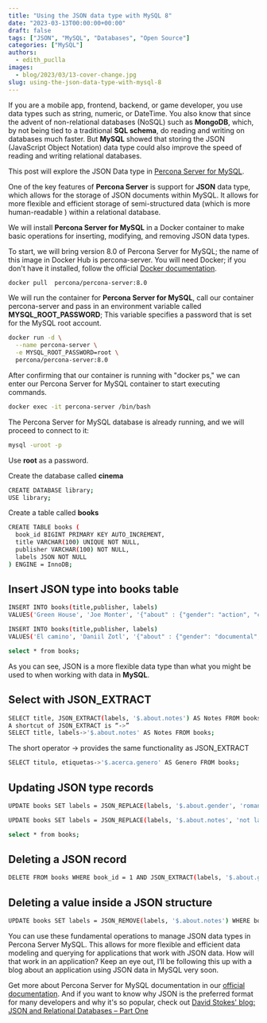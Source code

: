 ```yaml
---
title: "Using the JSON data type with MySQL 8"
date: "2023-03-13T00:00:00+00:00"
draft: false
tags: ["JSON", "MySQL", "Databases", "Open Source"]
categories: ["MySQL"]
authors:
  - edith_puclla
images:
  - blog/2023/03/13-cover-change.jpg
slug: using-the-json-data-type-with-mysql-8
---
```


If you are a mobile app, frontend, backend, or game developer, you use data types such as string, numeric, or DateTime. You also know that since the advent of non-relational databases (NoSQL) such as **MongoDB**, which, by not being tied to a traditional **SQL schema**, do reading and writing on databases much faster. But **MySQL** showed that storing the JSON (JavaScript Object Notation) data type could also improve the speed of reading and writing relational databases.

This post will explore the JSON Data type in [Percona Server for MySQL](https://www.percona.com/software/mysql-database/percona-server).

One of the key features of **Percona Server** is support for **JSON** data type, which allows for the storage of JSON documents within MySQL. It allows for more flexible and efficient storage of semi-structured data (​​which is more human-readable ) within a relational database.

We will install **Percona Server for MySQL** in a Docker container to make basic operations for inserting, modifying, and removing JSON data types.

To start, we will bring version 8.0 of Percona Server for MySQL; the name of this image in Docker Hub is percona-server. You will need Docker; if you don't have it installed, follow the official [Docker documentation](https://docs.docker.com/engine/install/).

```bash
docker pull  percona/percona-server:8.0
```

We will run the container for **Percona Server for MySQL**, call our container percona-server and pass in an environment variable called **MYSQL_ROOT_PASSWORD**; This variable specifies a password that is set for the MySQL root account.

```bash
docker run -d \
  --name percona-server \
  -e MYSQL_ROOT_PASSWORD=root \
  percona/percona-server:8.0
```

After confirming that our container is running with "docker ps," we can enter our Percona Server for MySQL container to start executing commands.

```bash
docker exec -it percona-server /bin/bash
```

The Percona Server for MySQL database is already running, and we will proceed to connect to it:

```bash
mysql -uroot -p
```

Use **root** as a password.

Create the database called **cinema**

```bash
CREATE DATABASE library;
USE library;
```

Create a table called **books**

```bash
CREATE TABLE books (
  book_id BIGINT PRIMARY KEY AUTO_INCREMENT,
  title VARCHAR(100) UNIQUE NOT NULL,
  publisher VARCHAR(100) NOT NULL,
  labels JSON NOT NULL
) ENGINE = InnoDB;
```

## Insert JSON type into books table

```bash
INSERT INTO books(title,publisher, labels)
VALUES('Green House', 'Joe Monter', '{"about" : {"gender": "action", "cool": true, "notes": "labeled"}}');

INSERT INTO books(title,publisher, labels)
VALUES('El camino', 'Daniil Zotl', '{"about" : {"gender": "documental", "cool": true, "notes": "labeled"}}');
```

```bash
select * from books;
```

As you can see, JSON is a more flexible data type than what you might be used to when working with data in **MySQL**.

## Select with JSON_EXTRACT

```bash
SELECT title, JSON_EXTRACT(labels, '$.about.notes') AS Notes FROM books;
A shortcut of JSON_EXTRACT is “->”
SELECT title, labels->'$.about.notes' AS Notes FROM books;
```

The short operator -> provides the same functionality as JSON_EXTRACT

```bash
SELECT titulo, etiquetas->'$.acerca.genero' AS Genero FROM books;
```

## Updating JSON type records

```bash
UPDATE books SET labels = JSON_REPLACE(labels, '$.about.gender', 'romance') WHERE title = 'the roses';

UPDATE books SET labels = JSON_REPLACE(labels, '$.about.notes', 'not labeled') WHERE title = 'the roses';
```

```bash
select * from books;
```

## Deleting a JSON record

```bash
DELETE FROM books WHERE book_id = 1 AND JSON_EXTRACT(labels, '$.about.gender') = "documental";
```

## Deleting a value inside a JSON structure

```bash
UPDATE books SET labels = JSON_REMOVE(labels, '$.about.notes') WHERE book_id = 2;
```

You can use these fundamental operations to manage JSON data types in Percona Server MySQL. This allows for more flexible and efficient data modeling and querying for applications that work with JSON data. How will that work in an application? Keep an eye out, I’ll be following this up with a blog about an application using JSON data in MySQL very soon.

Get more about Percona Server for MySQL documentation in our [official documentation](https://www.percona.com/software/mysql-database/percona-server). And if you want to know why JSON is the preferred format for many developers and why it's so popular, check out [David Stokes' blog: JSON and Relational Databases – Part One](https://www.percona.com/blog/json-and-relational-databases-part-one)

